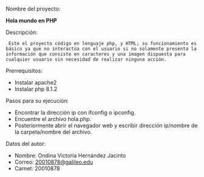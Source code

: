 Nombre del proyecto:

**Hola mundo en PHP**

Descripción:

     Este el proyecto código en lenguaje php, y HTML; su funcionamiento es básico ya que no interactúa con el usuario si no solamente presenta la información que consiste en caracteres y una imagen dispuesta para cualquier usuario sin necesidad de realizar ninguna acción.

Prerrequisitos:
- Instalar apache2
- Instalar php 8.1.2

Pasos para su ejecución:
- Encontrar la dirección ip con ifconfig o ipconfig.
- Encuentre el archivo hola.php.
- Posteriormente abrir el navegador web y escribir 
dirección ip/nombre de la carpeta/nombre del archivo.


Datos del autor:
- Nombre: Ondina Victoria Hernández Jacinto
- Correo: 20010878@galileo.edu
- Carnet: 20010878
